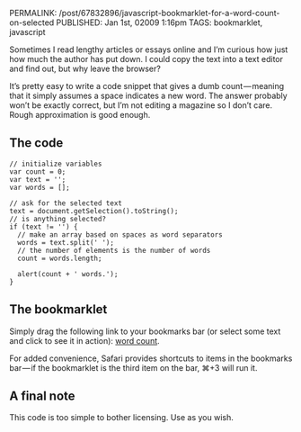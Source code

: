 PERMALINK: /post/67832896/javascript-bookmarklet-for-a-word-count-on-selected
PUBLISHED: Jan 1st, 02009 1:16pm
TAGS: bookmarklet, javascript

Sometimes I read lengthy articles or essays online and I’m curious how just
how much the author has put down. I could copy the text into a text editor and
find out, but why leave the browser?

It’s pretty easy to write a code snippet that gives a dumb count — meaning that
it simply assumes a space indicates a new word. The answer probably won’t be
exactly correct, but I’m not editing a magazine so I don’t care. Rough
approximation is good enough.

## The code

    // initialize variables
    var count = 0;
    var text = '';
    var words = [];
    
    // ask for the selected text
    text = document.getSelection().toString();
    // is anything selected?
    if (text != '') {
      // make an array based on spaces as word separators
      words = text.split(' ');
      // the number of elements is the number of words
      count = words.length;
    
      alert(count + ' words.');
    }

## The bookmarklet
Simply drag the following link to your bookmarks bar (or select some text and
click to see it in action):
<a href="javascript:var%20t=0;var%20s='';var%20a=[];s=document.getSelection().toString();if(s!=''){a=s.split(' ');t=a.length;alert(t+'%20words.');a=[];}">word count</a>.

For added convenience, Safari provides shortcuts to items in the bookmarks
bar — if the bookmarklet is the third item on the bar, ⌘+3 will run it.

## A final note

This code is too simple to bother licensing. Use as you wish.
